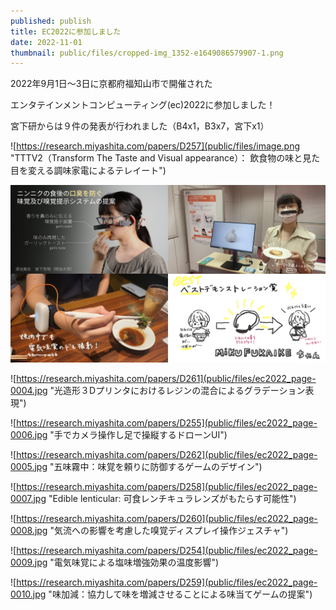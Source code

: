 ```yaml
---
published: publish
title: EC2022に参加しました
date: 2022-11-01
thumbnail: public/files/cropped-img_1352-e1649086579907-1.png
---
```

2022年9月1日～3日に京都府福知山市で開催された

エンタテインメントコンピューティング(ec)2022に参加しました！

宮下研からは９件の発表が行われました（B4x1，B3x7，宮下x1）

![https://research.miyashita.com/papers/D257](public/files/image.png "TTTV2（Transform The Taste and Visual appearance）： 飲食物の味と見た目を変える調味家電によるテレイート")

![<https://research.miyashita.com/papers/D256>](public/files/ec2022_page-0003.jpg "ニンニクの口臭を防ぐ味覚及び嗅覚提示システムの提案")

![https://research.miyashita.com/papers/D261](public/files/ec2022_page-0004.jpg "光造形３Dプリンタにおけるレジンの混合によるグラデーション表現")

![https://research.miyashita.com/papers/D255](public/files/ec2022_page-0006.jpg "手でカメラ操作し足で操縦するドローンUI")

![https://research.miyashita.com/papers/D262](public/files/ec2022_page-0005.jpg "五味霧中：味覚を頼りに防御するゲームのデザイン")

![https://research.miyashita.com/papers/D258](public/files/ec2022_page-0007.jpg "Edible lenticular: 可食レンチキュラレンズがもたらす可能性")

![https://research.miyashita.com/papers/D260](public/files/ec2022_page-0008.jpg "気流への影響を考慮した嗅覚ディスプレイ操作ジェスチャ")

![https://research.miyashita.com/papers/D254](public/files/ec2022_page-0009.jpg "電気味覚による塩味増強効果の温度影響")

![https://research.miyashita.com/papers/D259](public/files/ec2022_page-0010.jpg "味加減：協力して味を増減させることによる味当てゲームの提案")